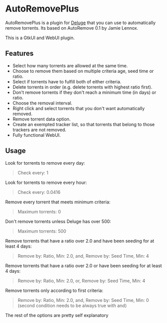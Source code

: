 AutoRemovePlus
==============

AutoRemovePlus is a plugin for [Deluge](http://deluge-torrent.org) that
you can use to automatically remove torrents. Its
based on AutoRemove 0.1 by Jamie Lennox.

This is a GtkUI and WebUI plugin.

Features
--------
- Select how many torrents are allowed at the same time.
- Choose to remove them based on multiple criteria age, seed time or ratio.
- Select if torrents have to fulfill both of either criteria.
- Delete torrents in order (e.g. delete torrents with highest ratio first).
- Don't remove torrents if they don't reach a minimum time (in days) or ratio.
- Choose the removal interval.
- Right click and select torrents that you don't want automatically removed.
- Remove torrent data option.
- Create an exempted tracker list, so that torrents that belong to those trackers are not removed.
- Fully functional WebUI.  

Usage
-----
Look for torrents to remove every day:

> Check every: 1

Look for torrents to remove every hour: 

> Check every: 0.0416

Remove every torrent that meets minimum criteria: 

> Maximum torrents: 0

Don't remove torrents unless Deluge has over 500: 

> Maximum torrents: 500

Remove torrents that have a ratio over 2.0 and have been seeding for at least 4 days: 

> Remove by: Ratio, Min: 2.0, and, Remove by: Seed Time, Min: 4  

Remove torrents that have a ratio over 2.0 or have been seeding for at least 4 days: 

> Remove by: Ratio, Min: 2.0, or, Remove by: Seed Time, Min: 4

Remove torrents only according to first criteria: 

> Remove by: Ratio, Min: 2.0, and, Remove by: Seed Time, Min: 0 (second condition needs to be always true with and)

The rest of the options are pretty self explanatory 